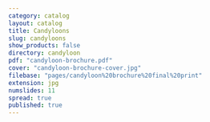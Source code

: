 ```yaml
---
category: catalog
layout: catalog
title: Candyloons
slug: candyloons
show_products: false
directory: candyloon
pdf: "candyloon-brochure.pdf"
cover: "candyloon-brochure-cover.jpg"
filebase: "pages/candyloon%20brochure%20final%20print"
extension: jpg
numslides: 11
spread: true
published: true
---
```


